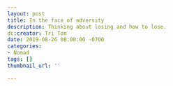 ```yaml
---
layout: post
title: In the face of adversity
description: Thinking about losing and how to lose.
dc:creator: Tri Ton
date: 2019-08-26 00:00:00 -0700
categories:
- Nomad
tags: []
thumbnail_url: ''

---
```

